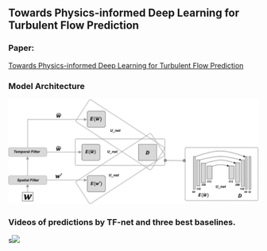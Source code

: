 ## Towards Physics-informed Deep Learning for Turbulent Flow Prediction
### Paper: 
[Towards Physics-informed Deep Learning for Turbulent Flow Prediction](https://arxiv.org/abs/1911.08655)

### Model Architecture
![Alt text](model.png?raw=true "Title")

### Videos of predictions by TF-net and three best baselines.
s[![](https://img.youtube.com/vi/7J0RNiou5-4/hqdefault.jpg)](https://www.youtube.com/watch?v=7J0RNiou5-4)
